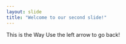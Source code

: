 ```yaml
---
layout: slide
title: "Welcome to our second slide!"
---
```

This is the Way
Use the left arrow to go back!
